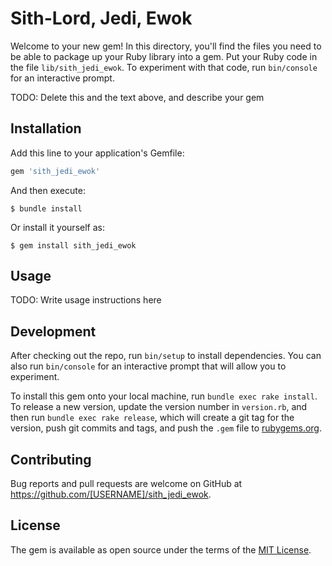 # Sith-Lord, Jedi, Ewok

Welcome to your new gem! In this directory, you'll find the files you need to be able to package up your Ruby library into a gem. Put your Ruby code in the file `lib/sith_jedi_ewok`. To experiment with that code, run `bin/console` for an interactive prompt.

TODO: Delete this and the text above, and describe your gem

## Installation

Add this line to your application's Gemfile:

```ruby
gem 'sith_jedi_ewok'
```

And then execute:

    $ bundle install

Or install it yourself as:

    $ gem install sith_jedi_ewok

## Usage

TODO: Write usage instructions here

## Development

After checking out the repo, run `bin/setup` to install dependencies. You can also run `bin/console` for an interactive prompt that will allow you to experiment.

To install this gem onto your local machine, run `bundle exec rake install`. To release a new version, update the version number in `version.rb`, and then run `bundle exec rake release`, which will create a git tag for the version, push git commits and tags, and push the `.gem` file to [rubygems.org](https://rubygems.org).

## Contributing

Bug reports and pull requests are welcome on GitHub at https://github.com/[USERNAME]/sith_jedi_ewok.


## License

The gem is available as open source under the terms of the [MIT License](https://opensource.org/licenses/MIT).
